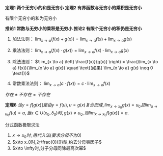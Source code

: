 **定理1  两个无穷小的和是无穷小**
**定理2 有界函数与无穷小的乘积是无穷小**

有限个无穷小的和为无穷小

**推论1 常数与无穷小的乘积是无穷小**
**推论2 有限个无穷小的积仍是无穷小**


1. 加法法则：
$\lim_{x \to a} \left( f(x) + g(x) \right) = \lim_{x \to a} f(x) + \lim_{x \to a} g(x)$

2. 乘法法则：
$\lim_{x \to a} \left( f(x) \cdot g(x) \right) = \lim_{x \to a} f(x) \cdot \lim_{x \to a} g(x)$

3. 除法法则：
$\lim_{x \to a} \left( \frac{f(x)}{g(x)} \right) = \frac{\lim_{x \to a} f(x)}{\lim_{x \to a} g(x)} \quad \text{(如果} \lim_{x \to a} g(x) \neq 0 \text{)}$

4. 常数乘法法则：
$\lim_{x \to a} \left( c \cdot f(x) \right) = c \cdot \lim_{x \to a} f(x)$

$存在\pm 不存在=不存在$

**定理6**
$设y=f[g(x)]是由y=f(u),u=g(x)复合而成,lim_{x\to x_0}g(x)=u_0且lim_{u\to u_0}f(u)=a,当x \in U(x_0,\delta_{0})时,g(x)\neq u_0,则lim_{x\to x_0}f[g(x)]=a.$

分式函数极限求法
1) $x\to x_0时,用代入法(要求分母不为0)$
2) $x\to x_0时,对\frac{0}{0}型,约去分母零因子$
3) $x\to \infty时,分子分母同除最高次幂$